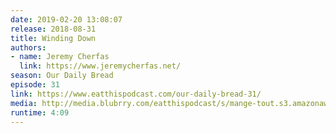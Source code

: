 ```yaml
---
date: 2019-02-20 13:08:07
release: 2018-08-31
title: Winding Down
authors:
- name: Jeremy Cherfas
  link: https://www.jeremycherfas.net/
season: Our Daily Bread
episode: 31
link: https://www.eatthispodcast.com/our-daily-bread-31/
media: http://media.blubrry.com/eatthispodcast/s/mange-tout.s3.amazonaws.com/2018/odb-31.mp3
runtime: 4:09
---
```

